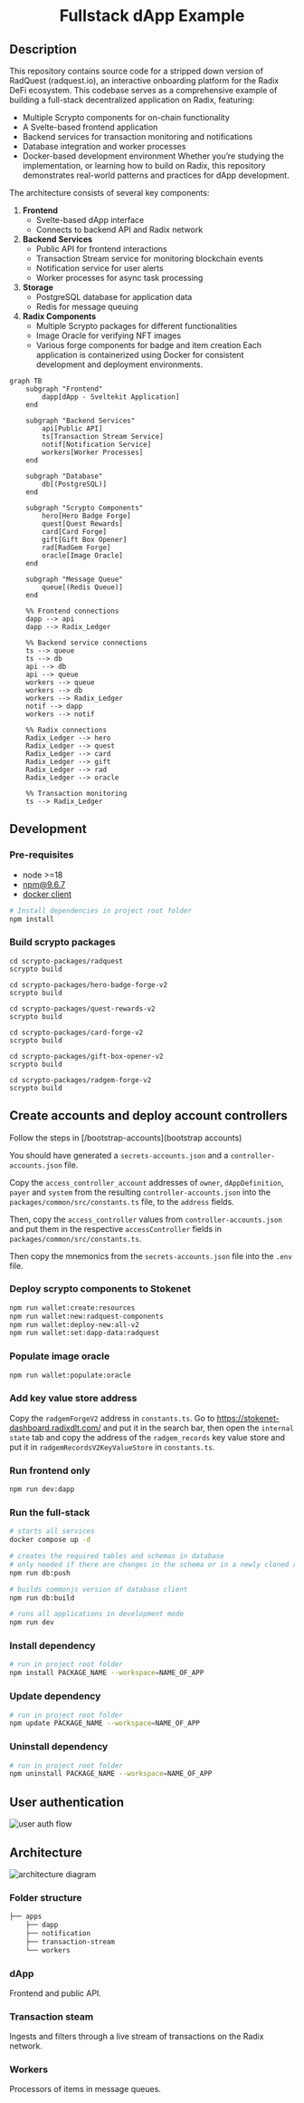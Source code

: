 <h1 style="text-align: center;">Fullstack dApp Example</h1>

## Description
This repository contains source code for a stripped down version of RadQuest (radquest.io), an interactive onboarding platform for the Radix DeFi ecosystem. This codebase serves as a comprehensive example of building a full-stack decentralized application on Radix, featuring:
- Multiple Scrypto components for on-chain functionality
- A Svelte-based frontend application
- Backend services for transaction monitoring and notifications
- Database integration and worker processes
- Docker-based development environment
Whether you’re studying the implementation, or learning how to build on Radix, this repository demonstrates real-world patterns and practices for dApp development.

The architecture consists of several key components:
1. **Frontend**
   - Svelte-based dApp interface
   - Connects to backend API and Radix network
2. **Backend Services**
   - Public API for frontend interactions
   - Transaction Stream service for monitoring blockchain events
   - Notification service for user alerts
   - Worker processes for async task processing
3. **Storage**
   - PostgreSQL database for application data
   - Redis for message queuing
4. **Radix Components**
   - Multiple Scrypto packages for different functionalities
   - Image Oracle for verifying NFT images
   - Various forge components for badge and item creation
Each application is containerized using Docker for consistent development and deployment environments.

```mermaid
graph TB
    subgraph "Frontend"
        dapp[dApp - Sveltekit Application]
    end

    subgraph "Backend Services"
        api[Public API]
        ts[Transaction Stream Service]
        notif[Notification Service]
        workers[Worker Processes]
    end

    subgraph "Database"
        db[(PostgreSQL)]
    end

    subgraph "Scrypto Components"
        hero[Hero Badge Forge]
        quest[Quest Rewards]
        card[Card Forge]
        gift[Gift Box Opener]
        rad[RadGem Forge]
        oracle[Image Oracle]
    end

    subgraph "Message Queue"
        queue[(Redis Queue)]
    end

    %% Frontend connections
    dapp --> api
    dapp --> Radix_Ledger

    %% Backend service connections
    ts --> queue
    ts --> db
    api --> db
    api --> queue
    workers --> queue
    workers --> db
    workers --> Radix_Ledger
    notif --> dapp
    workers --> notif

    %% Radix connections
    Radix_Ledger --> hero
    Radix_Ledger --> quest
    Radix_Ledger --> card
    Radix_Ledger --> gift
    Radix_Ledger --> rad
    Radix_Ledger --> oracle

    %% Transaction monitoring
    ts --> Radix_Ledger
```

## Development

### Pre-requisites

- node >=18
- npm@9.6.7
- [docker client](https://www.docker.com/get-started/)

```bash
# Install dependencies in project root folder
npm install
```

### Build scrypto packages

```
cd scrypto-packages/radquest
scrypto build

cd scrypto-packages/hero-badge-forge-v2
scrypto build

cd scrypto-packages/quest-rewards-v2
scrypto build

cd scrypto-packages/card-forge-v2
scrypto build

cd scrypto-packages/gift-box-opener-v2
scrypto build

cd scrypto-packages/radgem-forge-v2
scrypto build
```

## Create accounts and deploy account controllers

Follow the steps in [/bootstrap-accounts](bootstrap accounts)

You should have generated a `secrets-accounts.json` and a `controller-accounts.json` file.

Copy the `access_controller_account` addresses of `owner`, `dAppDefinition`, `payer` and `system` from the resulting `controller-accounts.json` into the `packages/common/src/constants.ts` file, to the `address` fields.

Then, copy the `access_controller` values from `controller-accounts.json` and put them in the respective `accessController` fields in `packages/common/src/constants.ts`.

Then copy the mnemonics from the `secrets-accounts.json` file into the `.env` file.


### Deploy scrypto components to Stokenet

```bash
npm run wallet:create:resources
npm run wallet:new:radquest-components
npm run wallet:deploy-new:all-v2
npm run wallet:set:dapp-data:radquest
```

### Populate image oracle

```bash
npm run wallet:populate:oracle
```

### Add key value store address

Copy the `radgemForgeV2` address in `constants.ts`. Go to https://stokenet-dashboard.radixdlt.com/ and put it in the search bar, then open the `internal state` tab and copy the address of the `radgem_records` key value store and put it in `radgemRecordsV2KeyValueStore` in `constants.ts`.

### Run frontend only

```bash
npm run dev:dapp
```

### Run the full-stack

```bash
# starts all services
docker compose up -d

# creates the required tables and schemas in database
# only needed if there are changes in the schema or in a newly cloned repo
npm run db:push

# builds commonjs version of database client
npm run db:build

# runs all applications in development mode
npm run dev
```

### Install dependency

```bash
# run in project root folder
npm install PACKAGE_NAME --workspace=NAME_OF_APP
```

### Update dependency

```bash
# run in project root folder
npm update PACKAGE_NAME --workspace=NAME_OF_APP
```

### Uninstall dependency

```bash
# run in project root folder
npm uninstall PACKAGE_NAME --workspace=NAME_OF_APP
```

## User authentication

![user auth flow](docs/user-authentication-flow.png)

## Architecture

![architecture diagram](docs/architecture-diagram.png)

### Folder structure

```bash
├── apps
    ├── dapp
    ├── notification
    ├── transaction-stream
    └── workers
```

### dApp

Frontend and public API.

### Transaction steam

Ingests and filters through a live stream of transactions on the Radix network.

### Workers

Processors of items in message queues.